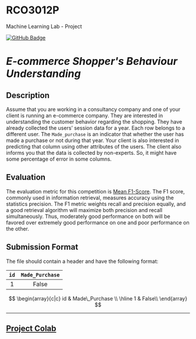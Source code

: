 # RCO3012P
Machine Learning Lab - Project

[![GitHub Badge](https://img.shields.io/badge/-GitHub-545454?&style=flat&logo=github&logoColor=ffffff&link=https://github.com/HumanshuDG/Machine_Learning_Lab-VJTI)](https://github.com/HumanshuDG/Machine_Learning_Lab-VJTI)

# ***E-commerce Shopper's Behaviour Understanding***

## **Description**
Assume that you are working in a consultancy company and one of your client is running an e-commerce company. They are interested in understanding the customer behavior regarding the shopping. They have already collected the users’ session data for a year. Each row belongs to a different user. The `Made_purchase` is an indicator that whether the user has made a purchase or not during that year. Your client is also interested in predicting that column using other attributes of the users. The client also informs you that the data is collected by non-experts. So, it might have some percentage of error in some columns.

## **Evaluation**
The evaluation metric for this competition is [Mean F1-Score](https://en.wikipedia.org/wiki/F-score). The F1 score, commonly used in information retrieval, measures accuracy using the statistics precision. The F1 metric weights recall and precision equally, and a good retrieval algorithm will maximize both precision and recall simultaneously. Thus, moderately good performance on both will be favored over extremely good performance on one and poor performance on the other.

## Submission Format
The file should contain a header and have the following format:

| `id` | `Made_Purchase` |
| :--: | :--------------: |
|  1   |       False      |

$$
    \begin{array}{c|c}
		id & Made\_Purchase \\
		\hline
		1 & False\\
    \end{array}
$$

---

## [Project Colab](https://colab.research.google.com/drive/1TJSZjormb2b0QWZHG6TtHZdkx5aQXD0y)
